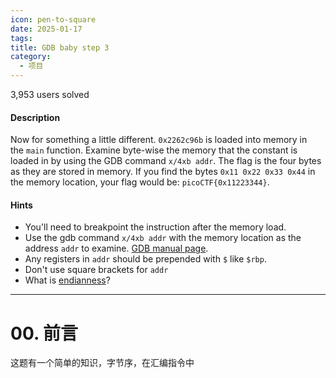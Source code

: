 ```yaml
---
icon: pen-to-square
date: 2025-01-17
tags: 
title: GDB baby step 3
category:
  - 项目
---
```

3,953 users solved
#### Description

Now for something a little different. `0x2262c96b` is loaded into memory in the `main` function. Examine byte-wise the memory that the constant is loaded in by using the GDB command `x/4xb addr`. The flag is the four bytes as they are stored in memory. If you find the bytes `0x11 0x22 0x33 0x44` in the memory location, your flag would be: `picoCTF{0x11223344}`.
#### Hints
- You'll need to breakpoint the instruction after the memory load.
- Use the gdb command `x/4xb addr` with the memory location as the address `addr` to examine. [GDB manual page](https://ftp.gnu.org/old-gnu/Manuals/gdb/html_node/gdb_55.html).
- Any registers in `addr` should be prepended with `$` like `$rbp`.
- Don't use square brackets for `addr`
- What is [endianness](https://en.wikipedia.org/wiki/Endianness)?

----
# 00. 前言
这题有一个简单的知识，字节序，在汇编指令中